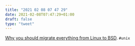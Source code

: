 ```yaml
---
title: "2021 02 08 07 47 29"
date: 2021-02-08T07:47:29+01:00
draft: false
type: "tweet"
---
```

[Why you should migrate everything from Linux to BSD](https://www.unixsheikh.com/articles/why-you-should-migrate-everything-from-linux-to-bsd.html). `#unix`
